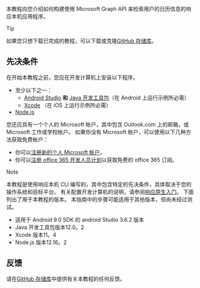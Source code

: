 <!-- markdownlint-disable MD002 MD041 -->

本教程向您介绍如何构建使用 Microsoft Graph API 来检索用户的日历信息的响应本机应用程序。

> [!TIP]
> 如果您只想下载已完成的教程，可以下载或克隆[GitHub 存储库](https://github.com/microsoftgraph/msgraph-training-react-native)。

## <a name="prerequisites"></a>先决条件

在开始本教程之前，您应在开发计算机上安装以下程序。

- 至少以下之一：
  - [Android Studio](https://developer.android.com/studio/) **和** [Java 开发工具包](https://jdk.java.net)（在 Android 上运行示例所必需）
  - [Xcode](https://developer.apple.com/xcode/) （在 iOS 上运行示例所必需）
- [Node.js](https://nodejs.org)

您还应具有一个个人的 Microsoft 帐户，其中包含 Outlook.com 上的邮箱，或 Microsoft 工作或学校帐户。 如果你没有 Microsoft 帐户，可以使用以下几种方法获取免费帐户：

- 你可以[注册新的个人 Microsoft 帐户](https://signup.live.com/signup?wa=wsignin1.0&rpsnv=12&ct=1454618383&rver=6.4.6456.0&wp=MBI_SSL_SHARED&wreply=https://mail.live.com/default.aspx&id=64855&cbcxt=mai&bk=1454618383&uiflavor=web&uaid=b213a65b4fdc484382b6622b3ecaa547&mkt=E-US&lc=1033&lic=1)。
- 你可以[注册 office 365 开发人员计划](https://developer.microsoft.com/office/dev-program)以获取免费的 office 365 订阅。

> [!NOTE]
> 本教程是使用响应本机 CLI 编写的，其中包含特定的先决条件，具体取决于您的操作系统和目标平台。 有关配置开发计算机的说明，请参阅[响应原生入门](https://reactnative.dev/docs/environment-setup)。 下面列出了用于本教程的版本。 本指南中的步骤可能适用于其他版本，但尚未经过测试。
>
> - 适用于 Android 9.0 SDK 的 android Studio 3.6.2 版本
> - Java 开发工具包版本12.0。2
> - Xcode 版本11。4
> - Node.js 版本12.16。2

## <a name="feedback"></a>反馈

请在[GitHub 存储库](https://github.com/microsoftgraph/msgraph-training-react-native)中提供有关本教程的任何反馈。
